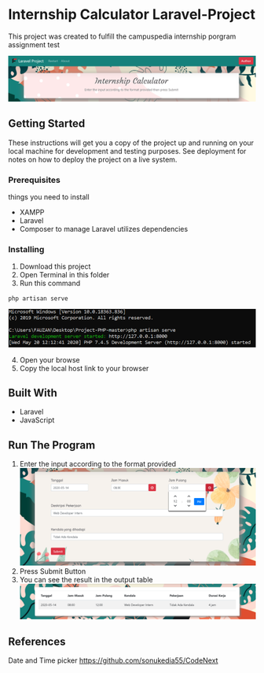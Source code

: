 # Internship Calculator Laravel-Project 

This project was created to fulfill the campuspedia internship porgram assignment test

![title](/screenshot/title2.png)

## Getting Started

These instructions will get you a copy of the project up and running on your local machine for development and testing purposes. See deployment for notes on how to deploy the project on a live system.

### Prerequisites

things you need to install

- XAMPP
- Laravel
- Composer to manage Laravel utilizes dependencies

### Installing

1. Download this project
2. Open Terminal in this folder
3. Run this command
```
php artisan serve
```

<img src="/screenshot/artisan.png" alt="artisan" width="600"/>

4. Open your browse
5. Copy the local host link to your browser

## Built With

- Laravel
- JavaScript

## Run The Program

1. Enter the input according to the format provided 
![input](/screenshot/input.png)
2. Press Submit Button
3. You can see the result in the output table
![output](/screenshot/output.png)

## References

Date and Time picker
https://github.com/sonukedia55/CodeNext

